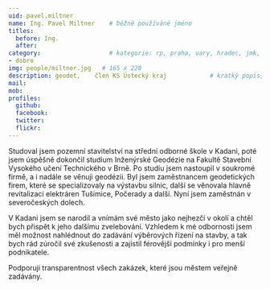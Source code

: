 ```yaml
---
uid: pavel.miltner
name: Ing. Pavel Miltner  	# běžně používáné jméno
titles:
  before: Ing.
  after:
category:                 	# kategorie: rp, praha, vary, hradec, jmk, senat
- dobro
img: people/miltner.jpg   # 165 x 220
description: geodet,    člen KS Ústecký kraj           	# kratký popis, max 160 znaků
mail: 
mob:	
profiles:
  github:
  facebook: 
  twitter: 
  flickr: 
---
```

Studoval jsem pozemní stavitelství na střední odborné škole v Kadani, poté jsem úspěšně dokončil studium Inženýrské Geodézie na Fakultě Stavební Vysokého učení Technického v Brně. Po studiu jsem nastoupil v soukromé firmě, a i nadále se věnuji geodézii. Byl jsem zaměstnancem geodetických firem, které se specializovaly na výstavbu silnic, další se věnovala hlavně revitalizaci elektráren Tušimice, Počerady a další. Nyní jsem zaměstnán v severočeských dolech.

V Kadani jsem se narodil a vnímám své město jako nejhezčí v okolí a chtěl bych přispět k jeho dalšímu zvelebování. Vzhledem k mé odbornosti jsem měl možnost nahlédnout do zadávání výběrových řízení na stavby, a tak bych rád zúročil své zkušenosti a zajistil férovější podmínky i pro menší podnikatele. 

Podporuji  transparentnost všech zakázek, které jsou městem veřejně zadávány.



